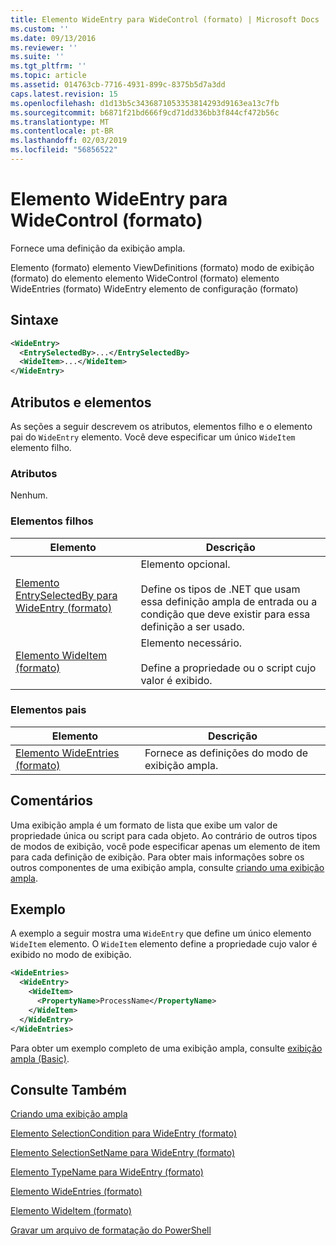 ```yaml
---
title: Elemento WideEntry para WideControl (formato) | Microsoft Docs
ms.custom: ''
ms.date: 09/13/2016
ms.reviewer: ''
ms.suite: ''
ms.tgt_pltfrm: ''
ms.topic: article
ms.assetid: 014763cb-7716-4931-899c-8375b5d7a3dd
caps.latest.revision: 15
ms.openlocfilehash: d1d13b5c3436871053353814293d9163ea13c7fb
ms.sourcegitcommit: b6871f21bd666f9cd71dd336bb3f844cf472b56c
ms.translationtype: MT
ms.contentlocale: pt-BR
ms.lasthandoff: 02/03/2019
ms.locfileid: "56856522"
---
```

# <a name="wideentry-element-for-widecontrol-format"></a>Elemento WideEntry para WideControl (formato)

Fornece uma definição da exibição ampla.

Elemento (formato) elemento ViewDefinitions (formato) modo de exibição (formato) do elemento elemento WideControl (formato) elemento WideEntries (formato) WideEntry elemento de configuração (formato)

## <a name="syntax"></a>Sintaxe

```xml
<WideEntry>
  <EntrySelectedBy>...</EntrySelectedBy>
  <WideItem>...</WideItem>
</WideEntry>
```

## <a name="attributes-and-elements"></a>Atributos e elementos

As seções a seguir descrevem os atributos, elementos filho e o elemento pai do `WideEntry` elemento. Você deve especificar um único `WideItem` elemento filho.

### <a name="attributes"></a>Atributos

Nenhum.

### <a name="child-elements"></a>Elementos filhos

|Elemento|Descrição|
|-------------|-----------------|
|[Elemento EntrySelectedBy para WideEntry (formato)](./entryselectedby-element-for-wideentry-format.md)|Elemento opcional.<br /><br /> Define os tipos de .NET que usam essa definição ampla de entrada ou a condição que deve existir para essa definição a ser usado.|
|[Elemento WideItem (formato)](./wideitem-element-for-widecontrol-format.md)|Elemento necessário.<br /><br /> Define a propriedade ou o script cujo valor é exibido.|

### <a name="parent-elements"></a>Elementos pais

|Elemento|Descrição|
|-------------|-----------------|
|[Elemento WideEntries (formato)](./wideentries-element-for-widecontrol-format.md)|Fornece as definições do modo de exibição ampla.|

## <a name="remarks"></a>Comentários

Uma exibição ampla é um formato de lista que exibe um valor de propriedade única ou script para cada objeto. Ao contrário de outros tipos de modos de exibição, você pode especificar apenas um elemento de item para cada definição de exibição. Para obter mais informações sobre os outros componentes de uma exibição ampla, consulte [criando uma exibição ampla](./creating-a-wide-view.md).

## <a name="example"></a>Exemplo

A exemplo a seguir mostra uma `WideEntry` que define um único elemento `WideItem` elemento. O `WideItem` elemento define a propriedade cujo valor é exibido no modo de exibição.

```xml
<WideEntries>
  <WideEntry>
    <WideItem>
      <PropertyName>ProcessName</PropertyName>
    </WideItem>
  </WideEntry>
</WideEntries>

```

Para obter um exemplo completo de uma exibição ampla, consulte [exibição ampla (Basic)](./wide-view-basic.md).

## <a name="see-also"></a>Consulte Também

[Criando uma exibição ampla](./creating-a-wide-view.md)

[Elemento SelectionCondition para WideEntry (formato)](./selectioncondition-element-for-entryselectedby-for-widecontrol-format.md)

[Elemento SelectionSetName para WideEntry (formato)](./selectionsetname-element-for-entryselectedby-for-widecontrol-format.md)

[Elemento TypeName para WideEntry (formato)](./typename-element-for-entryselectedby-for-wideentry-format.md)

[Elemento WideEntries (formato)](./wideentries-element-for-widecontrol-format.md)

[Elemento WideItem (formato)](./wideitem-element-for-widecontrol-format.md)

[Gravar um arquivo de formatação do PowerShell](./writing-a-powershell-formatting-file.md)

